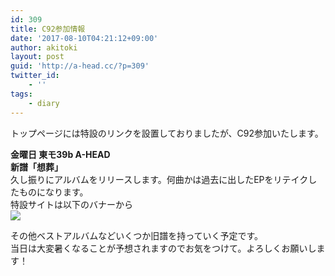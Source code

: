 ```yaml
---
id: 309
title: C92参加情報
date: '2017-08-10T04:21:12+09:00'
author: akitoki
layout: post
guid: 'http://a-head.cc/?p=309'
twitter_id:
    - ''
tags:
    - diary
---
```


トップページには特設のリンクを設置しておりましたが、C92参加いたします。

**金曜日 東モ39b A-HEAD  
新譜「想葬」**  
久し振りにアルバムをリリースします。何曲かは過去に出したEPをリテイクしたものになります。  
特設サイトは以下のバナーから  
[![](http://a-head.cc/c92/img/soso_banner.png)](http://a-head.cc/c92)

その他ベストアルバムなどいくつか旧譜を持っていく予定です。  
当日は大変暑くなることが予想されますのでお気をつけて。よろしくお願いします！
